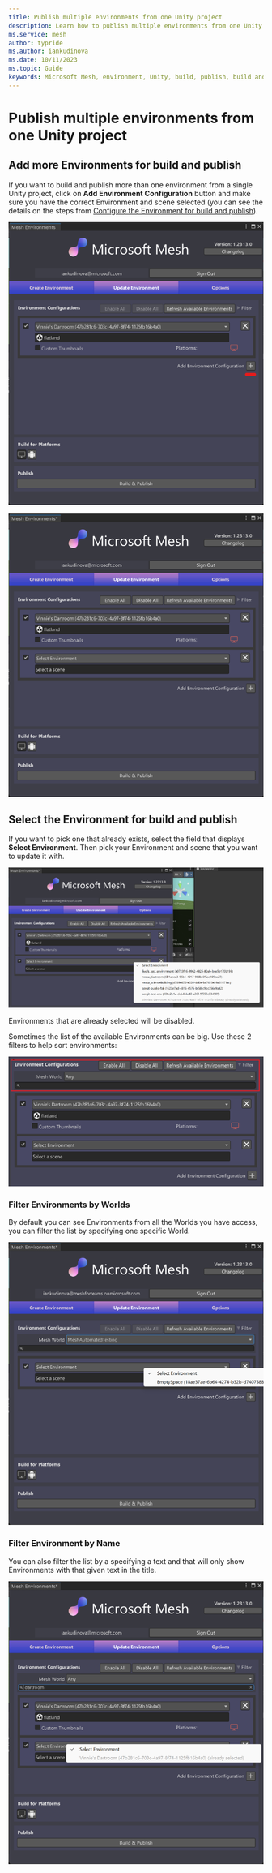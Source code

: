 ```yaml
---
title: Publish multiple environments from one Unity project
description: Learn how to publish multiple environments from one Unity project using the Mesh Toolkit
ms.service: mesh
author: typride
ms.author: iankudinova
ms.date: 10/11/2023
ms.topic: Guide
keywords: Microsoft Mesh, environment, Unity, build, publish, build and publish, uploader, Mesh uploader, thumbnail, filter, multiple
---
```


# Publish multiple environments from one Unity project

## Add more Environments for build and publish

If you want to build and publish more than one environment from a single Unity project, click on **Add Environment Configuration** button and make sure you have the correct Environment and scene selected (you can see the details on the steps from [Configure the Environment for build and publish](https://github.com/MicrosoftDocs/mesh-docs-pr/blob/main/mesh/develop/make-your-environment-available/build-and-publish-your-environment.md#configure-the-environment-for-build-and-publish)).

![A screenshot of adding new environment to configure](../../media/make-your-environment-available/uploader_add_environment_button.png)

![A screenshot of added new environment to configure](../../media/make-your-environment-available/uploader_add_environment_button_result.png)


## Select the Environment for build and publish

If you want to pick one that already exists, select the field that displays **Select Environment**. Then pick your Environment and scene that you want to update it with.

![A screenshot of available Environments](../../media/make-your-environment-available/uploader_list_of_avaliable_environments.png)

Environments that are already selected will be disabled.

Sometimes the list of the available Environments can be big. Use these 2 filters to help sort environments:

![A screenshot of Environments filters](../../media/make-your-environment-available/uploader_environment_filters.png)


### Filter Environments by Worlds

By default you can see Environments from all the Worlds you have access, you can filter the list by specifying one specific World.

![A screenshot of Environments World filter](../../media/make-your-environment-available/uploader_environment_world_filter.png)


### Filter Environment by Name

You can also filter the list by a specifying a text and that will only show Environments with that given text in the title.

![A screenshot of Environments Text filter](../../media/make-your-environment-available/uploader_environment_name_filter.png)
